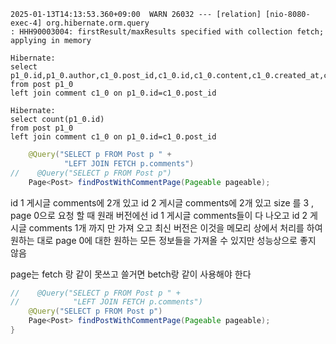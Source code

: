 ```log
2025-01-13T14:13:53.360+09:00  WARN 26032 --- [relation] [nio-8080-exec-4] org.hibernate.orm.query                  
: HHH90003004: firstResult/maxResults specified with collection fetch; applying in memory

Hibernate: 
select p1_0.id,p1_0.author,c1_0.post_id,c1_0.id,c1_0.content,c1_0.created_at,c1_0.updated_at,p1_0.content,p1_0.created_at,p1_0.title,p1_0.updated_at 
from post p1_0 
left join comment c1_0 on p1_0.id=c1_0.post_id

Hibernate: 
select count(p1_0.id) 
from post p1_0 
left join comment c1_0 on p1_0.id=c1_0.post_id
```

```java
    @Query("SELECT p FROM Post p " +  
            "LEFT JOIN FETCH p.comments")  
//    @Query("SELECT p FROM Post p")  
    Page<Post> findPostWithCommentPage(Pageable pageable);
```


id 1 게시글 comments에 2개 있고 id 2 게시글 comments에 2개 있고
size 를 3 , page 0으로 요청 할 때
원래 버전에선 id 1 게시글 comments들이 다 나오고 id 2 게시글 comments 1개 까지 만 가져 오고
최신 버전은 이것을 메모리 상에서 처리를 하여 원하는 대로 page 0에 대한 원하는 모든 정보들을 가져올 수 있지만 성능상으로 좋지 않음

page는 fetch 랑 같이 못쓰고 쓸거면 betch랑 같이 사용해야 한다

```java
//    @Query("SELECT p FROM Post p " +  
//            "LEFT JOIN FETCH p.comments")  
    @Query("SELECT p FROM Post p")  
    Page<Post> findPostWithCommentPage(Pageable pageable);  
}
```
